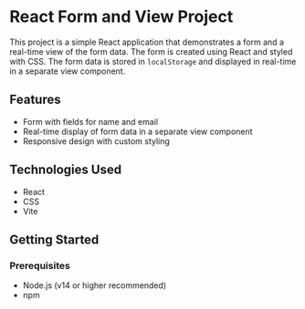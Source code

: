 # React Form and View Project

This project is a simple React application that demonstrates a form and a real-time view of the form data. The form is created using React and styled with CSS. The form data is stored in `localStorage` and displayed in real-time in a separate view component.

## Features

- Form with fields for name and email
- Real-time display of form data in a separate view component
- Responsive design with custom styling

## Technologies Used

- React
- CSS
- Vite

## Getting Started

### Prerequisites

- Node.js (v14 or higher recommended)
- npm 


